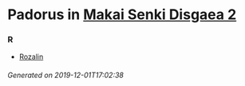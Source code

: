 # Padorus in [Makai Senki Disgaea 2](https://myanimelist.net/manga/694/Makai_Senki_Disgaea_2)

### R
* [Rozalin](https://github.com/shadow578/Project-Padoru/blob/master/table-of-contents/characters/Rozalin.md)

###### Generated on 2019-12-01T17:02:38
